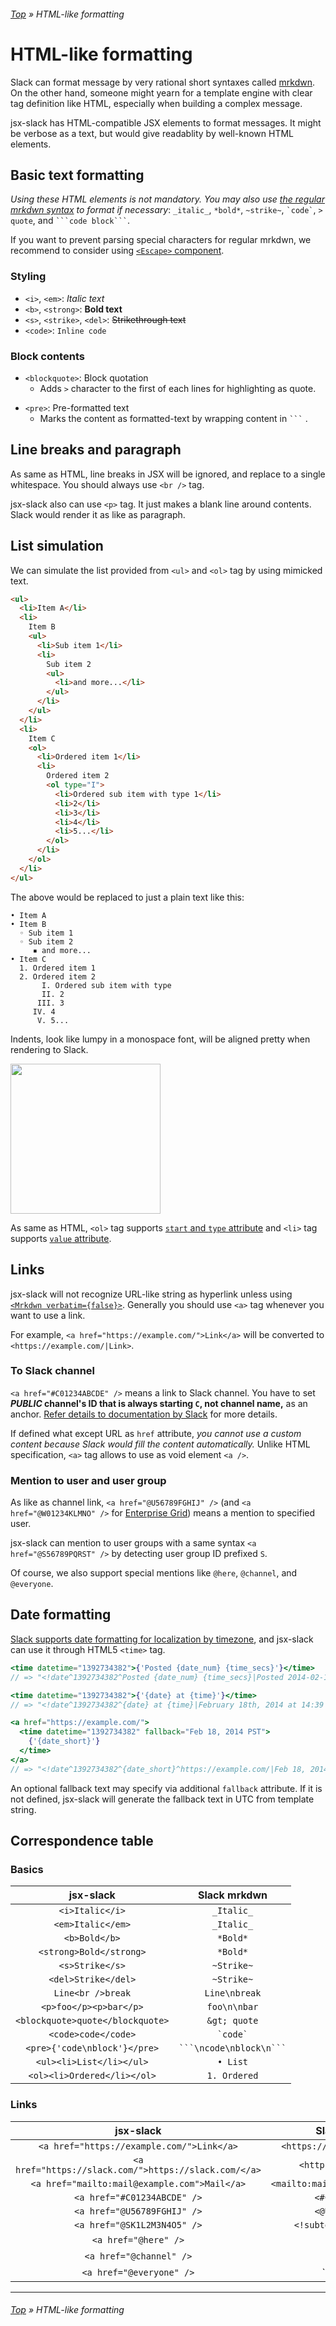 ###### [Top](../README.md) &raquo; HTML-like formatting

# HTML-like formatting

Slack can format message by very rational short syntaxes called [mrkdwn]. On the other hand, someone might yearn for a template engine with clear tag definition like HTML, especially when building a complex message.

jsx-slack has HTML-compatible JSX elements to format messages. It might be verbose as a text, but would give readablity by well-known HTML elements.

## Basic text formatting

_Using these HTML elements is not mandatory. You may also use [the regular mrkdwn syntax][mrkdwn] to format if necessary_: `_italic_`, `*bold*`, `~strike~`, `` `code` ``, `> quote`, and ` ```code block``` `.

If you want to prevent parsing special characters for regular mrkdwn, we recommend to consider using [`<Escape>` component](about-escape-and-exact-mode.md#special-characters).

[mrkdwn]: https://api.slack.com/reference/surfaces/formatting

### Styling

- `<i>`, `<em>`: _Italic text_
- `<b>`, `<strong>`: **Bold text**
- `<s>`, `<strike>`, `<del>`: ~~Strikethrough text~~
- `<code>`: `Inline code`

### Block contents

- `<blockquote>`: Block quotation
  - Adds `>` character to the first of each lines for highlighting as quote.

* `<pre>`: Pre-formatted text
  - Marks the content as formatted-text by wrapping content in ` ``` ` .

## Line breaks and paragraph

As same as HTML, line breaks in JSX will be ignored, and replace to a single whitespace. You should always use `<br />` tag.

jsx-slack also can use `<p>` tag. It just makes a blank line around contents. Slack would render it as like as paragraph.

## List simulation

We can simulate the list provided from `<ul>` and `<ol>` tag by using mimicked text.

```html
<ul>
  <li>Item A</li>
  <li>
    Item B
    <ul>
      <li>Sub item 1</li>
      <li>
        Sub item 2
        <ul>
          <li>and more...</li>
        </ul>
      </li>
    </ul>
  </li>
  <li>
    Item C
    <ol>
      <li>Ordered item 1</li>
      <li>
        Ordered item 2
        <ol type="I">
          <li>Ordered sub item with type 1</li>
          <li>2</li>
          <li>3</li>
          <li>4</li>
          <li>5...</li>
        </ol>
      </li>
    </ol>
  </li>
</ul>
```

The above would be replaced to just a plain text like this:

```
• Item A
• Item B
  ◦ Sub item 1
  ◦ Sub item 2
     ▪︎ and more...
• Item C
  1. Ordered item 1
  2. Ordered item 2
       I. Ordered sub item with type
       II. 2
      III. 3
     IV. 4
      V. 5...
```

Indents, look like lumpy in a monospace font, will be aligned pretty when rendering to Slack.

[<img src="https://raw.githubusercontent.com/speee/jsx-slack/master/docs/preview-btn.svg?sanitize=true" width="240" />](https://api.slack.com/tools/block-kit-builder?mode=message&blocks=%5B%7B%22type%22%3A%22section%22%2C%22text%22%3A%7B%22type%22%3A%22mrkdwn%22%2C%22text%22%3A%22%E2%80%A2%20Item%20A%5Cn%E2%80%A2%20Item%20B%5Cn%E2%80%87%20%E2%97%A6%20Sub%20item%201%5Cn%E2%80%87%20%E2%97%A6%20Sub%20item%202%5Cn%E2%80%87%20%E2%80%84%E2%80%8A%20%E2%96%AA%EF%B8%8E%20and%20more...%5Cn%E2%80%A2%20Item%20C%5Cn%E2%80%87%201.%20Ordered%20item%201%5Cn%E2%80%87%202.%20Ordered%20item%202%5Cn%E2%80%87%20%E2%80%83%E2%80%8A%20%E2%80%87%E2%80%8AI.%20Ordered%20sub%20item%20with%20type%5Cn%E2%80%87%20%E2%80%83%E2%80%8A%20%E2%80%84%E2%80%8AII.%202%5Cn%E2%80%87%20%E2%80%83%E2%80%8A%20%E2%80%8AIII.%203%5Cn%E2%80%87%20%E2%80%83%E2%80%8A%20IV.%204%5Cn%E2%80%87%20%E2%80%83%E2%80%8A%20%E2%80%85V.%205...%22%2C%22verbatim%22%3Atrue%7D%7D%5D)

As same as HTML, `<ol>` tag supports [`start` and `type` attribute](https://developer.mozilla.org/en-US/docs/Web/HTML/Element/ol#Attributes) and `<li>` tag supports [`value` attribute](https://developer.mozilla.org/en-US/docs/Web/HTML/Element/li#Attributes).

## Links

jsx-slack will not recognize URL-like string as hyperlink unless using [`<Mrkdwn verbatim={false}>`](block-elements.md#mrkdwn). Generally you should use `<a>` tag whenever you want to use a link.

For example, `<a href="https://example.com/">Link</a>` will be converted to `<https://example.com/|Link>`.

### To Slack channel

`<a href="#C01234ABCDE" />` means a link to Slack channel. You have to set **_PUBLIC_ channel's ID that is always starting `C`, not channel name,** as an anchor. [Refer details to documentation by Slack](https://api.slack.com/messaging/composing/formatting#linking-channels) for more details.

If defined what except URL as `href` attribute, _you cannot use a custom content because Slack would fill the content automatically._ Unlike HTML specification, `<a>` tag allows to use as void element `<a />`.

### Mention to user and user group

As like as channel link, `<a href="@U56789FGHIJ" />` (and `<a href="@W01234KLMNO" />` for [Enterprise Grid](https://api.slack.com/enterprise-grid#user_ids)) means a mention to specified user.

jsx-slack can mention to user groups with a same syntax `<a href="@S56789PQRST" />` by detecting user group ID prefixed `S`.

Of course, we also support special mentions like `@here`, `@channel`, and `@everyone`.

## Date formatting

[Slack supports date formatting for localization by timezone](https://api.slack.com/messaging/composing/formatting#date-formatting), and jsx-slack can use it through HTML5 `<time>` tag.

```jsx
<time datetime="1392734382">{'Posted {date_num} {time_secs}'}</time>
// => "<!date^1392734382^Posted {date_num} {time_secs}|Posted 2014-02-18 14:39:42 PM>"

<time datetime="1392734382">{'{date} at {time}'}</time>
// => "<!date^1392734382^{date} at {time}|February 18th, 2014 at 14:39 PM>"

<a href="https://example.com/">
  <time datetime="1392734382" fallback="Feb 18, 2014 PST">
    {'{date_short}'}
  </time>
</a>
// => "<!date^1392734382^{date_short}^https://example.com/|Feb 18, 2014 PST>"
```

An optional fallback text may specify via additional `fallback` attribute. If it is not defined, jsx-slack will generate the fallback text in UTC from template string.

## Correspondence table

### Basics

|            jsx-slack             |       Slack mrkdwn        |
| :------------------------------: | :-----------------------: |
|         `<i>Italic</i>`          |        `_Italic_`         |
|        `<em>Italic</em>`         |        `_Italic_`         |
|          `<b>Bold</b>`           |         `*Bold*`          |
|     `<strong>Bold</strong>`      |         `*Bold*`          |
|         `<s>Strike</s>`          |        `~Strike~`         |
|       `<del>Strike</del>`        |        `~Strike~`         |
|        `Line<br />break`         |       `Line\nbreak`       |
|      `<p>foo</p><p>bar</p>`      |       `foo\n\nbar`        |
| `<blockquote>quote</blockquote>` |       `&gt; quote`        |
|       `<code>code</code>`        |       `` `code` ``        |
|   `<pre>{'code\nblock'}</pre>`   | ` ```\ncode\nblock\n``` ` |
|     `<ul><li>List</li></ul>`     |         `• List`          |
|   `<ol><li>Ordered</li></ol>`    |       `1. Ordered`        |

### Links

|                       jsx-slack                       |            Slack mrkdwn            |
| :---------------------------------------------------: | :--------------------------------: |
|       `<a href="https://example.com/">Link</a>`       |   `<https://example.com/\|Link>`   |
| `<a href="https://slack.com/">https://slack.com/</a>` |       `<https://slack.com/>`       |
|     `<a href="mailto:mail@example.com">Mail</a>`      | `<mailto:mail@example.com/\|Mail>` |
|              `<a href="#C01234ABCDE" />`              |          `<#C01234ABCDE>`          |
|              `<a href="@U56789FGHIJ" />`              |          `<@U56789FGHIJ>`          |
|              `<a href="@SK1L2M3N4O5" />`              |      `<!subteam^SK1L2M3N4O5>`      |
|                 `<a href="@here" />`                  |           `<!here|here>`           |
|                `<a href="@channel" />`                |        `<!channel|channel>`        |
|               `<a href="@everyone" />`                |       `<!everyone|everyone>`       |

---

###### [Top](../README.md) &raquo; HTML-like formatting
